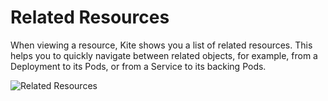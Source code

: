# Related Resources

When viewing a resource, Kite shows you a list of related resources. This helps you to quickly navigate between related objects, for example, from a Deployment to its Pods, or from a Service to its backing Pods.

![Related Resources](/screenshots/related.png)
